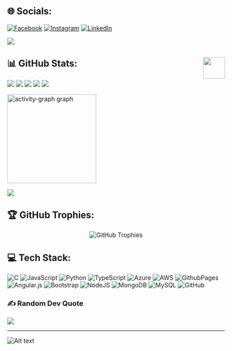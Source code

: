 ## 🌐 Socials:
[![Facebook](https://img.shields.io/badge/Facebook-%231877F2.svg?logo=Facebook&logoColor=white)](https://facebook.com/Praneeth) 
[![Instagram](https://img.shields.io/badge/Instagram-%23E4405F.svg?logo=Instagram&logoColor=white)](https://instagram.com/b_praneeth_) 
[![LinkedIn](https://img.shields.io/badge/LinkedIn-%230077B5.svg?logo=linkedin&logoColor=white)](https://linkedin.com/in/praneeth-balamurugan) 

[![](https://visitcount.itsvg.in/api?id=praneeth-balamurugan&icon=0&color=13)](https://visitcount.itsvg.in)

## 📊 GitHub Stats:<img align="right" src="https://media.giphy.com/media/LmNwrBhejkK9EFP504/giphy.gif" width="50" height="50" />
![](http://github-profile-summary-cards.vercel.app/api/cards/profile-details?username=praneeth-balamurugan&theme=darcula)
![](http://github-profile-summary-cards.vercel.app/api/cards/repos-per-language?username=praneeth-balamurugan&theme=darcula)
![](http://github-profile-summary-cards.vercel.app/api/cards/most-commit-language?username=praneeth-balamurugan&theme=darcula)
![](http://github-profile-summary-cards.vercel.app/api/cards/stats?username=praneeth-balamurugan&theme=darcula)
![](http://github-profile-summary-cards.vercel.app/api/cards/productive-time?username=praneeth-balamurugan&theme=darcula&utcOffset=8)

<img src="https://github-readme-activity-graph.vercel.app/graph?username=praneeth-balamurugan&theme=dracula" height="206" alt="activity-graph graph" />

![](https://github-readme-streak-stats.herokuapp.com/?user=praneeth-balamurugan&theme=transparent&hide_border=true)<br/>

## 🏆 GitHub Trophies:
<p align="center">
  <img src="https://github-profile-trophy.vercel.app/?username=praneeth-balamurugan&theme=radical&no-frame=true&no-bg=true&margin-w=4" alt="GitHub Trophies"/>
</p>

## 💻 Tech Stack:
![C](https://img.shields.io/badge/c-%2300599C.svg?style=plastic&logo=c&logoColor=white) 
![JavaScript](https://img.shields.io/badge/javascript-%23323330.svg?style=plastic&logo=javascript&logoColor=%23F7DF1E) 
![Python](https://img.shields.io/badge/python-3670A0?style=plastic&logo=python&logoColor=ffdd54) 
![TypeScript](https://img.shields.io/badge/typescript-%23007ACC.svg?style=plastic&logo=typescript&logoColor=white) 
![Azure](https://img.shields.io/badge/azure-%230072C6.svg?style=plastic&logo=microsoftazure&logoColor=white) 
![AWS](https://img.shields.io/badge/AWS-%23FF9900.svg?style=plastic&logo=amazon-aws&logoColor=white) 
![GithubPages](https://img.shields.io/badge/github%20pages-121013?style=plastic&logo=github&logoColor=white) 
![Angular.js](https://img.shields.io/badge/angular.js-%23E23237.svg?style=plastic&logo=angularjs&logoColor=white) 
![Bootstrap](https://img.shields.io/badge/bootstrap-%238511FA.svg?style=plastic&logo=bootstrap&logoColor=white) 
![NodeJS](https://img.shields.io/badge/node.js-6DA55F?style=plastic&logo=node.js&logoColor=white) 
![MongoDB](https://img.shields.io/badge/MongoDB-%234ea94b.svg?style=plastic&logo=mongodb&logoColor=white) 
![MySQL](https://img.shields.io/badge/mysql-4479A1.svg?style=plastic&logo=mysql&logoColor=white) 
![GitHub](https://img.shields.io/badge/github-%23121011.svg?style=plastic&logo=github&logoColor=white)

### ✍️ Random Dev Quote
![](https://quotes-github-readme.vercel.app/api?type=horizontal&theme=radical)



---
<p align="center">

![Alt text](https://spotify-recently-played-readme.vercel.app/api?user=31oqojvp6prp25quuxtjsvvmkxqq&unique={true|1|on|yes})

</p>
